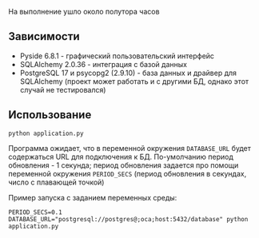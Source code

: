На выполнение ушло около полутора часов

## Зависимости
- Pyside 6.8.1 - графический пользовательский интерфейс
- SQLAlchemy 2.0.36 - интеграция с базой данных
- PostgreSQL 17 и psycopg2 (2.9.10) - база данных и драйвер для SQLAlchemy (проект может работать и с другими БД, однако этот случай не тестировался)

## Использование

`python application.py`

Программа ожидает, что в переменной окружения `DATABASE_URL` будет содержаться URL для подключения к БД. По-умолчанию период обновления - 1 секунда; период обновления задается про помощи переменной окружения `PERIOD_SECS` (период обновления в секундах, число с плавающей точкой)

Пример запуска с заданием переменных среды:

`PERIOD_SECS=0.1 DATABASE_URL="postgresql://postgres@;oca;host:5432/database" python application.py`
